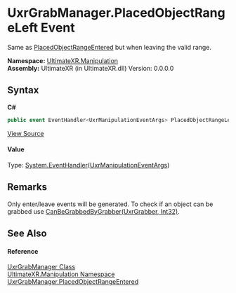 # UxrGrabManager.PlacedObjectRangeLeft Event
 

Same as <a href="E_UltimateXR_Manipulation_UxrGrabManager_PlacedObjectRangeEntered">PlacedObjectRangeEntered</a> but when leaving the valid range.

**Namespace:**&nbsp;<a href="N_UltimateXR_Manipulation">UltimateXR.Manipulation</a><br />**Assembly:**&nbsp;UltimateXR (in UltimateXR.dll) Version: 0.0.0.0

## Syntax

**C#**<br />
``` C#
public event EventHandler<UxrManipulationEventArgs> PlacedObjectRangeLeft
```

<a href="UltimateXR/Scripts/Manipulation/UxrGrabManager.cs" rel="noopener noreferrer" title="View the source code">View Source</a><br />

#### Value
Type: <a href="https://docs.microsoft.com/dotnet/api/system.eventhandler-1" target="_blank" rel="noopener noreferrer">System.EventHandler</a>(<a href="T_UltimateXR_Manipulation_UxrManipulationEventArgs">UxrManipulationEventArgs</a>)

## Remarks
Only enter/leave events will be generated. To check if an object can be grabbed use <a href="M_UltimateXR_Manipulation_UxrGrabbableObject_CanBeGrabbedByGrabber">CanBeGrabbedByGrabber(UxrGrabber, Int32)</a>.

## See Also


#### Reference
<a href="T_UltimateXR_Manipulation_UxrGrabManager">UxrGrabManager Class</a><br /><a href="N_UltimateXR_Manipulation">UltimateXR.Manipulation Namespace</a><br /><a href="E_UltimateXR_Manipulation_UxrGrabManager_PlacedObjectRangeEntered">UxrGrabManager.PlacedObjectRangeEntered</a><br />